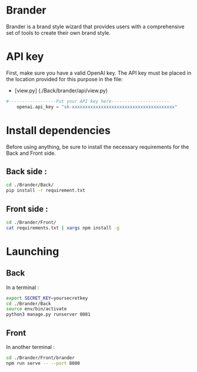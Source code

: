 # Brander
Brander is a brand style wizard that provides users with a comprehensive set of tools to create their own brand style. 


# API key

First, make sure you have a valid OpenAI key.
The API key must be placed in the location provided for this purpose in the file: 
- [view.py] (./Back/brander/api/view.py)

```python
#------------------Put your API key here----------------------
    openai.api_key = "sk-xxxxxxxxxxxxxxxxxxxxxxxxxxxxxxxxxxxxxxx"
```


# Install dependencies 

Before using anything, be sure to install the necessary requirements for the Back and Front side.

## Back side :

```bash
cd ./Brander/Back/
pip install -r requirement.txt
```

## Front side :

```bash
cd ./Brander/Front/
cat requirements.txt | xargs npm install -g
```


# Launching
## Back
In a terminal :

```bash
export SECRET_KEY=yoursecretkey
cd ./Brander/Back
source env/bin/activate
python3 manage.py runserver 8081
```
## Front
In another terminal :

```bash
cd ./Brander/Front/brander
npm run serve -- --port 8080
```





